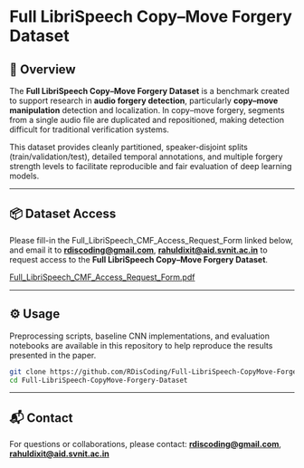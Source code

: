 # Full LibriSpeech Copy–Move Forgery Dataset

## 📘 Overview

The **Full LibriSpeech Copy–Move Forgery Dataset** is a benchmark created to support research in **audio forgery detection**, particularly **copy–move manipulation** detection and localization. In copy–move forgery, segments from a single audio file are duplicated and repositioned, making detection difficult for traditional verification systems.

This dataset provides cleanly partitioned, speaker-disjoint splits (train/validation/test), detailed temporal annotations, and multiple forgery strength levels to facilitate reproducible and fair evaluation of deep learning models.

---

## 📦 Dataset Access

Please fill-in the Full_LibriSpeech_CMF_Access_Request_Form linked below, and email it to **rdiscoding@gmail.com**, **rahuldixit@aid.svnit.ac.in** to request access to the **Full LibriSpeech Copy–Move Forgery Dataset**.

[Full_LibriSpeech_CMF_Access_Request_Form.pdf](https://github.com/RDisCoding/Full-LibriSpeech-CopyMove-Forgery-Dataset/blob/main/Full_LibriSpeech_CMF_Access_Request_Form.docx)

---

## ⚙️ Usage

Preprocessing scripts, baseline CNN implementations, and evaluation notebooks are available in this repository to help reproduce the results presented in the paper.

```bash
git clone https://github.com/RDisCoding/Full-LibriSpeech-CopyMove-Forgery-Dataset
cd Full-LibriSpeech-CopyMove-Forgery-Dataset
```

---

## 📬 Contact

For questions or collaborations, please contact: **[rdiscoding@gmail.com](mailto:rdiscoding@gmail.com)**, **[rahuldixit@aid.svnit.ac.in](mailto:rahuldixit@aid.svnit.ac.in)**
